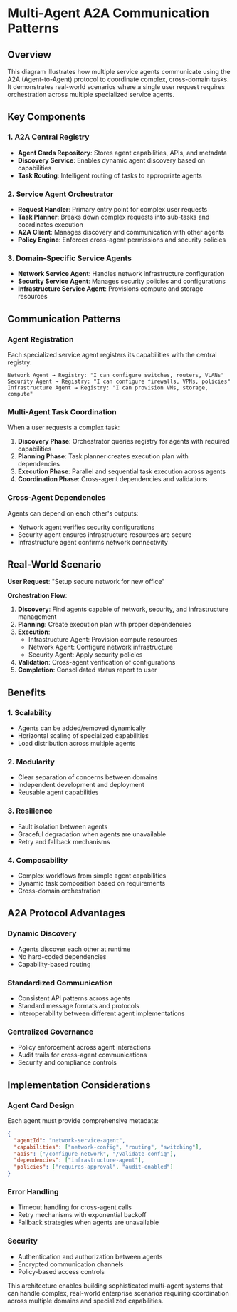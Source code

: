 # Multi-Agent A2A Communication Patterns

## Overview

This diagram illustrates how multiple service agents communicate using the A2A (Agent-to-Agent) protocol to coordinate complex, cross-domain tasks. It demonstrates real-world scenarios where a single user request requires orchestration across multiple specialized service agents.

## Key Components

### 1. A2A Central Registry
- **Agent Cards Repository**: Stores agent capabilities, APIs, and metadata
- **Discovery Service**: Enables dynamic agent discovery based on capabilities
- **Task Routing**: Intelligent routing of tasks to appropriate agents

### 2. Service Agent Orchestrator
- **Request Handler**: Primary entry point for complex user requests
- **Task Planner**: Breaks down complex requests into sub-tasks and coordinates execution
- **A2A Client**: Manages discovery and communication with other agents
- **Policy Engine**: Enforces cross-agent permissions and security policies

### 3. Domain-Specific Service Agents
- **Network Service Agent**: Handles network infrastructure configuration
- **Security Service Agent**: Manages security policies and configurations
- **Infrastructure Service Agent**: Provisions compute and storage resources

## Communication Patterns

### Agent Registration
Each specialized service agent registers its capabilities with the central registry:
```
Network Agent → Registry: "I can configure switches, routers, VLANs"
Security Agent → Registry: "I can configure firewalls, VPNs, policies"
Infrastructure Agent → Registry: "I can provision VMs, storage, compute"
```

### Multi-Agent Task Coordination
When a user requests a complex task:

1. **Discovery Phase**: Orchestrator queries registry for agents with required capabilities
2. **Planning Phase**: Task planner creates execution plan with dependencies
3. **Execution Phase**: Parallel and sequential task execution across agents
4. **Coordination Phase**: Cross-agent dependencies and validations

### Cross-Agent Dependencies
Agents can depend on each other's outputs:
- Network agent verifies security configurations
- Security agent ensures infrastructure resources are secure
- Infrastructure agent confirms network connectivity

## Real-World Scenario

**User Request**: "Setup secure network for new office"

**Orchestration Flow**:
1. **Discovery**: Find agents capable of network, security, and infrastructure management
2. **Planning**: Create execution plan with proper dependencies
3. **Execution**:
   - Infrastructure Agent: Provision compute resources
   - Network Agent: Configure network infrastructure 
   - Security Agent: Apply security policies
4. **Validation**: Cross-agent verification of configurations
5. **Completion**: Consolidated status report to user

## Benefits

### 1. **Scalability**
- Agents can be added/removed dynamically
- Horizontal scaling of specialized capabilities
- Load distribution across multiple agents

### 2. **Modularity**
- Clear separation of concerns between domains
- Independent development and deployment
- Reusable agent capabilities

### 3. **Resilience**
- Fault isolation between agents
- Graceful degradation when agents are unavailable
- Retry and fallback mechanisms

### 4. **Composability**
- Complex workflows from simple agent capabilities
- Dynamic task composition based on requirements
- Cross-domain orchestration

## A2A Protocol Advantages

### Dynamic Discovery
- Agents discover each other at runtime
- No hard-coded dependencies
- Capability-based routing

### Standardized Communication
- Consistent API patterns across agents
- Standard message formats and protocols
- Interoperability between different agent implementations

### Centralized Governance
- Policy enforcement across agent interactions
- Audit trails for cross-agent communications
- Security and compliance controls

## Implementation Considerations

### Agent Card Design
Each agent must provide comprehensive metadata:
```json
{
  "agentId": "network-service-agent",
  "capabilities": ["network-config", "routing", "switching"],
  "apis": ["/configure-network", "/validate-config"],
  "dependencies": ["infrastructure-agent"],
  "policies": ["requires-approval", "audit-enabled"]
}
```

### Error Handling
- Timeout handling for cross-agent calls
- Retry mechanisms with exponential backoff
- Fallback strategies when agents are unavailable

### Security
- Authentication and authorization between agents
- Encrypted communication channels
- Policy-based access controls

This architecture enables building sophisticated multi-agent systems that can handle complex, real-world enterprise scenarios requiring coordination across multiple domains and specialized capabilities.
